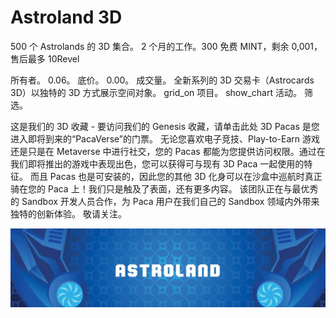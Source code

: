 # Astroland 3D

500 个 Astrolands 的 3D 集合。 2 个月的工作。300 免费 MINT，剩余 0,001，售后最多 10Revel

所有者。 0.06。 底价。 0.00。 成交量。 全新系列的 3D 交易卡（Astrocards 3D）以独特的 3D 方式展示空间对象。 grid_on 项目。 show_chart 活动。 筛选。

这是我们的 3D 收藏 - 要访问我们的 Genesis 收藏，请单击此处 3D Pacas 是您进入即将到来的“PacaVerse”的门票。 无论您喜欢电子竞技、Play-to-Earn 游戏还是只是在 Metaverse 中进行社交，您的 Pacas 都能为您提供访问权限。通过在我们即将推出的游戏中表现出色，您可以获得可与现有 3D Paca 一起使用的特征。 而且 Pacas 也是可安装的，因此您的其他 3D 化身可以在沙盒中巡航时真正骑在您的 Paca 上！我们只是触及了表面，还有更多内容。 该团队正在与最优秀的 Sandbox 开发人员合作，为 Paca 用户在我们自己的 Sandbox 领域内外带来独特的创新体验。 敬请关注。

![81529489bb226557a389f5603960be28](81529489bb226557a389f5603960be28.webp)
